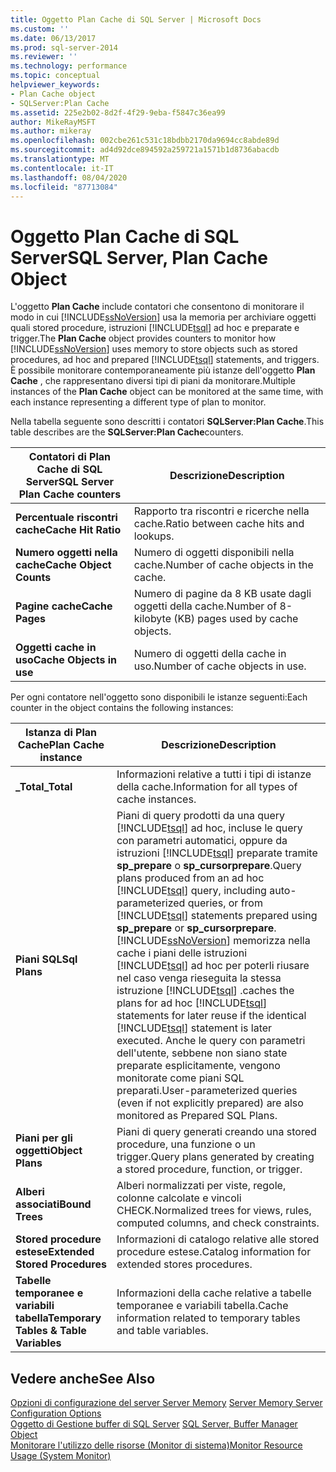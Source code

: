 ```yaml
---
title: Oggetto Plan Cache di SQL Server | Microsoft Docs
ms.custom: ''
ms.date: 06/13/2017
ms.prod: sql-server-2014
ms.reviewer: ''
ms.technology: performance
ms.topic: conceptual
helpviewer_keywords:
- Plan Cache object
- SQLServer:Plan Cache
ms.assetid: 225e2b02-8d2f-4f29-9eba-f5847c36ea99
author: MikeRayMSFT
ms.author: mikeray
ms.openlocfilehash: 002cbe261c531c18bdbb2170da9694cc8abde89d
ms.sourcegitcommit: ad4d92dce894592a259721a1571b1d8736abacdb
ms.translationtype: MT
ms.contentlocale: it-IT
ms.lasthandoff: 08/04/2020
ms.locfileid: "87713084"
---
```

# <a name="sql-server-plan-cache-object"></a><span data-ttu-id="21080-102">Oggetto Plan Cache di SQL Server</span><span class="sxs-lookup"><span data-stu-id="21080-102">SQL Server, Plan Cache Object</span></span>
  <span data-ttu-id="21080-103">L'oggetto **Plan Cache** include contatori che consentono di monitorare il modo in cui [!INCLUDE[ssNoVersion](../../includes/ssnoversion-md.md)] usa la memoria per archiviare oggetti quali stored procedure, istruzioni [!INCLUDE[tsql](../../includes/tsql-md.md)] ad hoc e preparate e trigger.</span><span class="sxs-lookup"><span data-stu-id="21080-103">The **Plan Cache** object provides counters to monitor how [!INCLUDE[ssNoVersion](../../includes/ssnoversion-md.md)] uses memory to store objects such as stored procedures, ad hoc and prepared [!INCLUDE[tsql](../../includes/tsql-md.md)] statements, and triggers.</span></span> <span data-ttu-id="21080-104">È possibile monitorare contemporaneamente più istanze dell'oggetto **Plan Cache** , che rappresentano diversi tipi di piani da monitorare.</span><span class="sxs-lookup"><span data-stu-id="21080-104">Multiple instances of the **Plan Cache** object can be monitored at the same time, with each instance representing a different type of plan to monitor.</span></span>  
  
 <span data-ttu-id="21080-105">Nella tabella seguente sono descritti i contatori **SQLServer:Plan Cache**.</span><span class="sxs-lookup"><span data-stu-id="21080-105">This table describes are the **SQLServer:Plan Cache**counters.</span></span>  
  
|<span data-ttu-id="21080-106">Contatori di Plan Cache di SQL Server</span><span class="sxs-lookup"><span data-stu-id="21080-106">SQL Server Plan Cache counters</span></span>|<span data-ttu-id="21080-107">Descrizione</span><span class="sxs-lookup"><span data-stu-id="21080-107">Description</span></span>|  
|------------------------------------|-----------------|  
|<span data-ttu-id="21080-108">**Percentuale riscontri cache**</span><span class="sxs-lookup"><span data-stu-id="21080-108">**Cache Hit Ratio**</span></span>|<span data-ttu-id="21080-109">Rapporto tra riscontri e ricerche nella cache.</span><span class="sxs-lookup"><span data-stu-id="21080-109">Ratio between cache hits and lookups.</span></span>|  
|<span data-ttu-id="21080-110">**Numero oggetti nella cache**</span><span class="sxs-lookup"><span data-stu-id="21080-110">**Cache Object Counts**</span></span>|<span data-ttu-id="21080-111">Numero di oggetti disponibili nella cache.</span><span class="sxs-lookup"><span data-stu-id="21080-111">Number of cache objects in the cache.</span></span>|  
|<span data-ttu-id="21080-112">**Pagine cache**</span><span class="sxs-lookup"><span data-stu-id="21080-112">**Cache Pages**</span></span>|<span data-ttu-id="21080-113">Numero di pagine da 8 KB usate dagli oggetti della cache.</span><span class="sxs-lookup"><span data-stu-id="21080-113">Number of 8-kilobyte (KB) pages used by cache objects.</span></span>|  
|<span data-ttu-id="21080-114">**Oggetti cache in uso**</span><span class="sxs-lookup"><span data-stu-id="21080-114">**Cache Objects in use**</span></span>|<span data-ttu-id="21080-115">Numero di oggetti della cache in uso.</span><span class="sxs-lookup"><span data-stu-id="21080-115">Number of cache objects in use.</span></span>|  
  
 <span data-ttu-id="21080-116">Per ogni contatore nell'oggetto sono disponibili le istanze seguenti:</span><span class="sxs-lookup"><span data-stu-id="21080-116">Each counter in the object contains the following instances:</span></span>  
  
|<span data-ttu-id="21080-117">Istanza di Plan Cache</span><span class="sxs-lookup"><span data-stu-id="21080-117">Plan Cache instance</span></span>|<span data-ttu-id="21080-118">Descrizione</span><span class="sxs-lookup"><span data-stu-id="21080-118">Description</span></span>|  
|-------------------------|-----------------|  
|<span data-ttu-id="21080-119">**_Total**</span><span class="sxs-lookup"><span data-stu-id="21080-119">**_Total**</span></span>|<span data-ttu-id="21080-120">Informazioni relative a tutti i tipi di istanze della cache.</span><span class="sxs-lookup"><span data-stu-id="21080-120">Information for all types of cache instances.</span></span>|  
|<span data-ttu-id="21080-121">**Piani SQL**</span><span class="sxs-lookup"><span data-stu-id="21080-121">**Sql Plans**</span></span>|<span data-ttu-id="21080-122">Piani di query prodotti da una query [!INCLUDE[tsql](../../includes/tsql-md.md)] ad hoc, incluse le query con parametri automatici, oppure da istruzioni [!INCLUDE[tsql](../../includes/tsql-md.md)] preparate tramite **sp_prepare** o **sp_cursorprepare**.</span><span class="sxs-lookup"><span data-stu-id="21080-122">Query plans produced from an ad hoc [!INCLUDE[tsql](../../includes/tsql-md.md)] query, including auto-parameterized queries, or from [!INCLUDE[tsql](../../includes/tsql-md.md)] statements prepared using **sp_prepare** or **sp_cursorprepare**.</span></span> [!INCLUDE[ssNoVersion](../../includes/ssnoversion-md.md)] <span data-ttu-id="21080-123">memorizza nella cache i piani delle istruzioni [!INCLUDE[tsql](../../includes/tsql-md.md)] ad hoc per poterli riusare nel caso venga rieseguita la stessa istruzione [!INCLUDE[tsql](../../includes/tsql-md.md)] .</span><span class="sxs-lookup"><span data-stu-id="21080-123">caches the plans for ad hoc [!INCLUDE[tsql](../../includes/tsql-md.md)] statements for later reuse if the identical [!INCLUDE[tsql](../../includes/tsql-md.md)] statement is later executed.</span></span> <span data-ttu-id="21080-124">Anche le query con parametri dell'utente, sebbene non siano state preparate esplicitamente, vengono monitorate come piani SQL preparati.</span><span class="sxs-lookup"><span data-stu-id="21080-124">User-parameterized queries (even if not explicitly prepared) are also monitored as Prepared SQL Plans.</span></span>|  
|<span data-ttu-id="21080-125">**Piani per gli oggetti**</span><span class="sxs-lookup"><span data-stu-id="21080-125">**Object Plans**</span></span>|<span data-ttu-id="21080-126">Piani di query generati creando una stored procedure, una funzione o un trigger.</span><span class="sxs-lookup"><span data-stu-id="21080-126">Query plans generated by creating a stored procedure, function, or trigger.</span></span>|  
|<span data-ttu-id="21080-127">**Alberi associati**</span><span class="sxs-lookup"><span data-stu-id="21080-127">**Bound Trees**</span></span>|<span data-ttu-id="21080-128">Alberi normalizzati per viste, regole, colonne calcolate e vincoli CHECK.</span><span class="sxs-lookup"><span data-stu-id="21080-128">Normalized trees for views, rules, computed columns, and check constraints.</span></span>|  
|<span data-ttu-id="21080-129">**Stored procedure estese**</span><span class="sxs-lookup"><span data-stu-id="21080-129">**Extended Stored Procedures**</span></span>|<span data-ttu-id="21080-130">Informazioni di catalogo relative alle stored procedure estese.</span><span class="sxs-lookup"><span data-stu-id="21080-130">Catalog information for extended stores procedures.</span></span>|  
|<span data-ttu-id="21080-131">**Tabelle temporanee e variabili tabella**</span><span class="sxs-lookup"><span data-stu-id="21080-131">**Temporary Tables & Table Variables**</span></span>|<span data-ttu-id="21080-132">Informazioni della cache relative a tabelle temporanee e variabili tabella.</span><span class="sxs-lookup"><span data-stu-id="21080-132">Cache information related to temporary tables and table variables.</span></span>|  
  
## <a name="see-also"></a><span data-ttu-id="21080-133">Vedere anche</span><span class="sxs-lookup"><span data-stu-id="21080-133">See Also</span></span>  
 <span data-ttu-id="21080-134">[Opzioni di configurazione del server Server Memory](../../database-engine/configure-windows/server-memory-server-configuration-options.md) </span><span class="sxs-lookup"><span data-stu-id="21080-134">[Server Memory Server Configuration Options](../../database-engine/configure-windows/server-memory-server-configuration-options.md) </span></span>  
 <span data-ttu-id="21080-135">[Oggetto di Gestione buffer di SQL Server](sql-server-buffer-manager-object.md) </span><span class="sxs-lookup"><span data-stu-id="21080-135">[SQL Server, Buffer Manager Object](sql-server-buffer-manager-object.md) </span></span>  
 [<span data-ttu-id="21080-136">Monitorare l'utilizzo delle risorse &#40;Monitor di sistema&#41;</span><span class="sxs-lookup"><span data-stu-id="21080-136">Monitor Resource Usage &#40;System Monitor&#41;</span></span>](monitor-resource-usage-system-monitor.md)  
  
  

